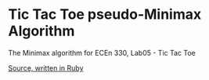 Tic Tac Toe pseudo-Minimax Algorithm
====================================

The Minimax algorithm for ECEn 330, Lab05 - Tic Tac Toe

[Source, written in Ruby](http://www.neverstopbuilding.com/minimax)
